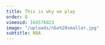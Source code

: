 ```yaml
---
title: This is why we play
order: 8
vimeoid: 164576823
image: "/uploads/nba%20smaller.jpg"
subtitle: NBA
---
```


